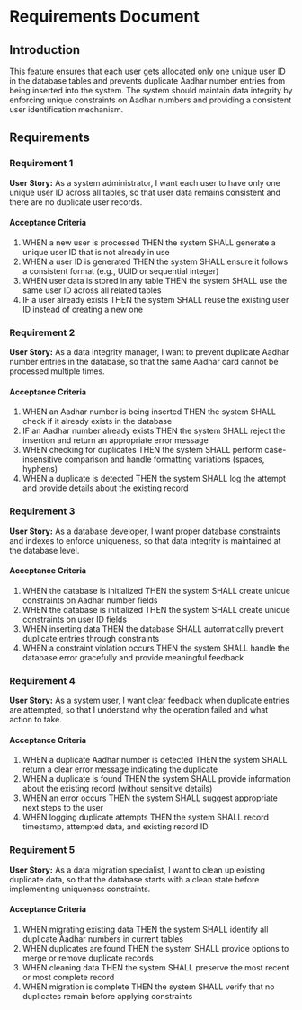 # Requirements Document

## Introduction

This feature ensures that each user gets allocated only one unique user ID in the database tables and prevents duplicate Aadhar number entries from being inserted into the system. The system should maintain data integrity by enforcing unique constraints on Aadhar numbers and providing a consistent user identification mechanism.

## Requirements

### Requirement 1

**User Story:** As a system administrator, I want each user to have only one unique user ID across all tables, so that user data remains consistent and there are no duplicate user records.

#### Acceptance Criteria

1. WHEN a new user is processed THEN the system SHALL generate a unique user ID that is not already in use
2. WHEN a user ID is generated THEN the system SHALL ensure it follows a consistent format (e.g., UUID or sequential integer)
3. WHEN user data is stored in any table THEN the system SHALL use the same user ID across all related tables
4. IF a user already exists THEN the system SHALL reuse the existing user ID instead of creating a new one

### Requirement 2

**User Story:** As a data integrity manager, I want to prevent duplicate Aadhar number entries in the database, so that the same Aadhar card cannot be processed multiple times.

#### Acceptance Criteria

1. WHEN an Aadhar number is being inserted THEN the system SHALL check if it already exists in the database
2. IF an Aadhar number already exists THEN the system SHALL reject the insertion and return an appropriate error message
3. WHEN checking for duplicates THEN the system SHALL perform case-insensitive comparison and handle formatting variations (spaces, hyphens)
4. WHEN a duplicate is detected THEN the system SHALL log the attempt and provide details about the existing record

### Requirement 3

**User Story:** As a database developer, I want proper database constraints and indexes to enforce uniqueness, so that data integrity is maintained at the database level.

#### Acceptance Criteria

1. WHEN the database is initialized THEN the system SHALL create unique constraints on Aadhar number fields
2. WHEN the database is initialized THEN the system SHALL create unique constraints on user ID fields
3. WHEN inserting data THEN the database SHALL automatically prevent duplicate entries through constraints
4. WHEN a constraint violation occurs THEN the system SHALL handle the database error gracefully and provide meaningful feedback

### Requirement 4

**User Story:** As a system user, I want clear feedback when duplicate entries are attempted, so that I understand why the operation failed and what action to take.

#### Acceptance Criteria

1. WHEN a duplicate Aadhar number is detected THEN the system SHALL return a clear error message indicating the duplicate
2. WHEN a duplicate is found THEN the system SHALL provide information about the existing record (without sensitive details)
3. WHEN an error occurs THEN the system SHALL suggest appropriate next steps to the user
4. WHEN logging duplicate attempts THEN the system SHALL record timestamp, attempted data, and existing record ID

### Requirement 5

**User Story:** As a data migration specialist, I want to clean up existing duplicate data, so that the database starts with a clean state before implementing uniqueness constraints.

#### Acceptance Criteria

1. WHEN migrating existing data THEN the system SHALL identify all duplicate Aadhar numbers in current tables
2. WHEN duplicates are found THEN the system SHALL provide options to merge or remove duplicate records
3. WHEN cleaning data THEN the system SHALL preserve the most recent or most complete record
4. WHEN migration is complete THEN the system SHALL verify that no duplicates remain before applying constraints